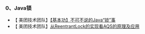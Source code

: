 ### 0、Java锁
+ 【 美团技术团队】[【基本功】不可不说的Java“锁”事](https://mp.weixin.qq.com/s?__biz=MjM5NjQ5MTI5OA==&mid=2651749434&idx=3&sn=5ffa63ad47fe166f2f1a9f604ed10091&chksm=bd12a5778a652c61509d9e718ab086ff27ad8768586ea9b38c3dcf9e017a8e49bcae3df9bcc8&scene=38#wechat_redirect)
+ 【 美团技术团队】[从ReentrantLock的实现看AQS的原理及应用](https://tech.meituan.com/2019/12/05/aqs-theory-and-apply.html)